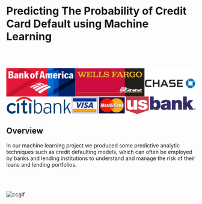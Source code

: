 <h1> Predicting The Probability of Credit Card Default using Machine Learning</h1>
<br><br>

![GitHub Logo](/credit.jpg)

<h2>Overview</h2>


<p> In our machine learning project we produced some predictive analytic techniques such as credit defaulting models, which can often be employed by banks and lending institutions to understand and manage the risk of their loans and lending portfolios. </p>
<br><br>

![ccgif](https://media.giphy.com/media/tcVr2lf1Z0Ypi/giphy.gif)
